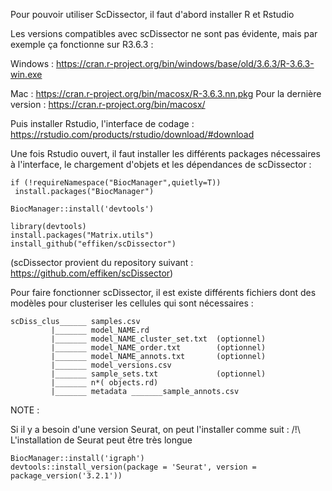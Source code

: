 Pour pouvoir utiliser ScDissector, il faut d'abord installer R et Rstudio

Les versions compatibles avec scDissector ne sont pas évidente, mais par exemple ça fonctionne sur R3.6.3 :

Windows : https://cran.r-project.org/bin/windows/base/old/3.6.3/R-3.6.3-win.exe

Mac : https://cran.r-project.org/bin/macosx/R-3.6.3.nn.pkg
Pour la dernière version : https://cran.r-project.org/bin/macosx/


Puis installer Rstudio, l'interface de codage :
https://rstudio.com/products/rstudio/download/#download


Une fois Rstudio ouvert, il faut installer les différents packages nécessaires à l'interface, le chargement d'objets et les dépendances de scDissector :

 ```
if (!requireNamespace("BiocManager",quietly=T))
  install.packages("BiocManager")

BiocManager::install('devtools')

library(devtools)
install.packages("Matrix.utils")
install_github("effiken/scDissector")
 ```
(scDissector provient du repository suivant : https://github.com/effiken/scDissector)

Pour faire fonctionner scDissector, il est existe différents fichiers dont des modèles pour clusteriser les cellules qui sont nécessaires :
```
scDiss_clus______ samples.csv
         |_______ model_NAME.rd
         |_______ model_NAME_cluster_set.txt  (optionnel)
         |_______ model_NAME_order.txt        (optionnel)
         |_______ model_NAME_annots.txt       (optionnel)
         |_______ model_versions.csv
         |_______ sample_sets.txt             (optionnel)
         |_______ n*( objects.rd)
         |_______ metadata _______sample_annots.csv

```



NOTE : 

Si il y a besoin d'une version Seurat, on peut l'installer comme suit :
/!\ L'installation de Seurat peut être très longue
```
BiocManager::install('igraph')
devtools::install_version(package = 'Seurat', version = package_version('3.2.1'))
``` 
